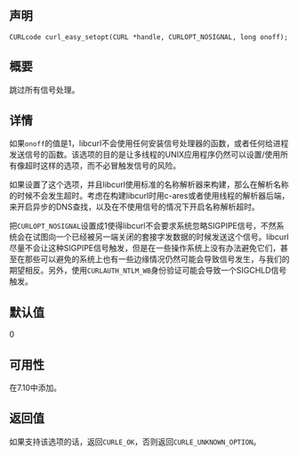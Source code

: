 ## 声明

```
CURLcode curl_easy_setopt(CURL *handle, CURLOPT_NOSIGNAL, long onoff);
```

## 概要

跳过所有信号处理。

## 详情

如果`onoff`的值是1，libcurl不会使用任何安装信号处理器的函数，或者任何给进程发送信号的函数。该选项的目的是让多线程的UNIX应用程序仍然可以设置/使用所有像超时这样的选项，而不必冒触发信号的风险。

如果设置了这个选项，并且libcurl使用标准的名称解析器来构建，那么在解析名称的时候不会发生超时。考虑在构建libcurl时用c-ares或者使用线程的解析器后端，来开启异步的DNS查找，以及在不使用信号的情况下开启名称解析超时。

把`CURLOPT_NOSIGNAL`设置成1使得libcurl不会要求系统忽略SIGPIPE信号，不然系统会在试图向一个已经被另一端关闭的套接字发数据的时候发送这个信号。libcurl尽量不会让这种SIGPIPE信号触发，但是在一些操作系统上没有办法避免它们，甚至在那些可以避免的系统上也有一些边缘情况仍然可能会导致信号发生，与我们的期望相反。另外，使用`CURLAUTH_NTLM_WB`身份验证可能会导致一个SIGCHLD信号触发。

## 默认值

0

## 可用性

在7.10中添加。

## 返回值

如果支持该选项的话，返回`CURLE_OK`，否则返回`CURLE_UNKNOWN_OPTION`。